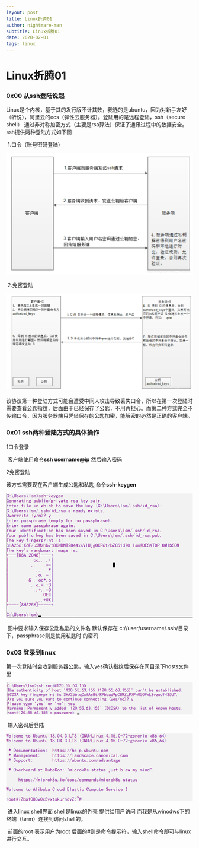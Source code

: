 ```yaml
---
layout: post
title: Linux折腾01
author: nightmare-man
subtitle: Linux折腾01
date: 2020-02-01
tags: linux
---
```

# 			Linux折腾01

### 0x00 从ssh登陆说起

​	Linux是个内核，基于其的发行版不计其数，我选的是ubuntu，因为对新手友好（听说），阿里云的ecs（弹性云服务器）。登陆用的是远程登陆，ssh（secure shell） 通过非对称加密方式（主要是rsa算法）保证了通讯过程中的数据安全。ssh提供两种登陆方式如下图

​		1.口令（账号密码登陆）

![20190123190621604](/assets/img/20190123190621604.png)

​	2.免密登陆

![20190123190736645](/assets/img/20190123190736645.png)

该协议第一种登陆方式可能会遭受中间人攻击导致丢失口令，所以在第一次登陆时需要查看公匙指纹，后面由于已经保存了公匙，不用再担心。而第二种方式完全不传输口令，因为服务器端只凭借保存的公匙加密，能解密的必然是正确的客户端。

### 0x01 ssh两种登陆方式的具体操作

1口令登录

​	客户端使用命令**ssh username@ip** 然后输入密码

2免密登陆

​	该方式需要现在客户端生成公匙和私匙,命令**ssh-keygen**



![TIM截图20200201113250](/assets/img/TIM截图20200201113250.png)

​	图中要求输入保存公匙私匙的文件名 默认保存在 c://user/username/.ssh/目录下，passphrase则是使用私匙时 的密码

### 0x03 登录到linux

​	第一次登陆时会收到服务器公匙，输入yes确认指纹后保存在同目录下hosts文件里

![1580529630300](/assets/img/2.png)

​	输入密码后登陆

![TIM截图20200201120315](/assets/img/TIM截图20200201120315.png)

​	进入linux shell界面 shell是linux的外壳 提供给用户访问 而我是从winodws下的终端（term）连接到访问shell的。

​	前面的root 表示用户为root 后面的#则是命令提示符，输入shell命令即可与linux进行交互。

